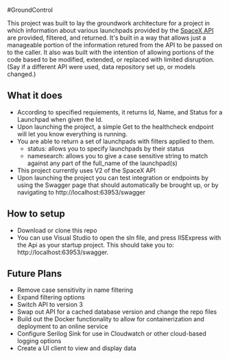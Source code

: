 #GroundControl

This project was built to lay the groundwork architecture for a project in which information about various launchpads provided by the [SpaceX API](https://github.com/r-spacex/SpaceX-API/blob/master/docs/launchpad.md) are provided, filtered, and returned.
It's built in a way that allows just a manageable portion of the information retured from the API to be passed on to the caller. It also was built with the intention of allowing portions of the code based to be modified, extended, or replaced with limited disruption. (Say if a different API were used, data repository set up, or models changed.)

## What it does
- According to specified requiements, it returns Id, Name, and Status for a Launchpad when given the Id.
- Upon launching the project, a simple Get to the healthcheck endpoint will let you know everything is running.
- You are able to return a set of launchpads with filters applied to them.
    - status: allows you to specify launchpads by their status
    - namesearch: allows you to give a case sensitive string to match against any part of the full_name of the launchpad(s)
- This project currently uses V2 of the SpaceX API
- Upon launching the project you can test integration or endpoints by using the Swagger page that should automatically be brought up, or by navigating to http://localhost:63953/swagger


## How to setup
- Download or clone this repo
- You can use Visual Studio to open the sln file, and press IISExpress with the Api as your startup project. This should take you to: http://localhost:63953/swagger.


## Future Plans
- Remove case sensitivity in name filtering
- Expand filtering options
- Switch API to version 3
- Swap out API for a cached database version and change the repo files
- Build out the Docker functionality to allow for containerization and deployment to an online service
- Configure Serilog Sink for use in Cloudwatch or other cloud-based logging options
- Create a UI client to view and display data